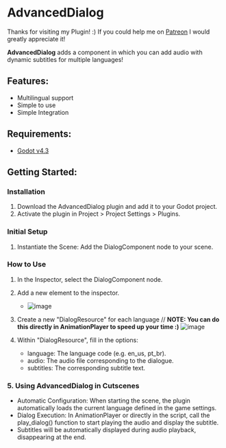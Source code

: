 # AdvancedDialog

Thanks for visiting my Plugin! :)
If you could help me on [Patreon]([patreon.com/a6xdev]) I would greatly appreciate it!

**AdvancedDialog** adds a component in which you can add audio with dynamic subtitles for multiple languages!

## Features:

- Multilingual support
- Simple to use
- Simple Integration

## Requirements:
 - [Godot v4.3](https://godotengine.org/download/archive/4.3-rc3)

## Getting Started:

### Installation
1. Download the AdvancedDialog plugin and add it to your Godot project.
2. Activate the plugin in Project > Project Settings > Plugins.

### Initial Setup
 1. Instantiate the Scene: Add the DialogComponent node to your scene.

### How to Use
 1. In the Inspector, select the DialogComponent node.
 2. Add a new element to the inspector.
    - ![image](https://github.com/user-attachments/assets/fab6a2bb-76dd-4980-8b05-69ef40655f9a)
 4. Create a new "DialogResource" for each language // **NOTE: You can do this directly in AnimationPlayer to speed up your time :)**
![image](https://github.com/user-attachments/assets/cbdaeacb-e572-4ed6-9e4b-f3b0d20106ff)

 6. Within "DialogResource", fill in the options:
    - language: The language code (e.g. en_us, pt_br).
    - audio: The audio file corresponding to the dialogue.
    - subtitles: The corresponding subtitle text. 

### 5. Using AdvancedDialog in Cutscenes
 - Automatic Configuration: When starting the scene, the plugin automatically loads the current language defined in the game settings.
 - Dialog Execution: In AnimationPlayer or directly in the script, call the play_dialog() function to start playing the audio and display the subtitle.
 - Subtitles will be automatically displayed during audio playback, disappearing at the end.
